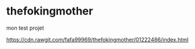 # thefokingmother

mon test projet

https://cdn.rawgit.com/fafa99969/thefokingmother/01222486/index.html

